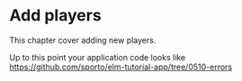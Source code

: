 # Add players

This chapter cover adding new players.

Up to this point your application code looks like <https://github.com/sporto/elm-tutorial-app/tree/0510-errors>



